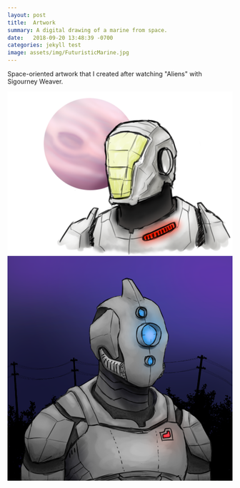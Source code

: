 ```yaml
---
layout: post
title:  Artwork
summary: A digital drawing of a marine from space.
date:   2018-09-20 13:48:39 -0700
categories: jekyll test
image: assets/img/FuturisticMarine.jpg
---
```




Space-oriented artwork that I created after watching "Aliens" with Sigourney Weaver.

![alternate](/assets/img/SpaceMech.png)
![alternate](/assets/img/FuturisticMarine.png)